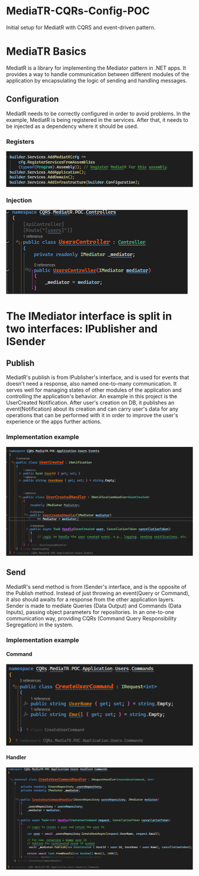 # MediaTR-CQRs-Config-POC

Initial setup for MediatR with CQRS and event-driven pattern.

# MediaTR Basics

MediatR is a library for implementing the Mediator pattern in .NET apps. It provides a way to handle communication between different modules of the application by encapsulating the logic of sending and handling messages.

## Configuration

MediatR needs to be correctly configured in order to avoid problems. In the example, MediatR is being registered in the services. After that, it needs to be injected as a dependency where it should be used.

### Registers

![alt text](Configuration-mediatr-example.png)

### Injection

![alt text](./Mediator-injection-example.png)

# The IMediator interface is split in two interfaces: IPublisher and ISender

## Publish

MediatR's publish is from IPublisher's interface, and is used for events that doesn't need a response, also named one-to-many communication. It serves well for managing states of other modules of the application and controlling the application's behavior. An example in this project is the UserCreated Notification. After user's creation on DB, it publishes an event(Notification) about its creation and can carry user's data for any operations that can be performed with it in order to improve the user's experience or the apps further actions.

### Implementation example

![alt text](UserCreated-publish-example.png)

## Send

MediatR's send method is from ISender's interface, and is the opposite of the Publish method. Instead of just throwing an event(Query or Command), it also should awaits for a response from the other application layers. Sender is made to mediate Queries (Data Output) and Commands (Data Inputs), passing object parameters for repositories. In an one-to-one communication way, providing CQRs (Command Query Responsibility Segregation) in the system.

### Implementation example

#### Command

![alt text](Command-send-example.png)

#### Handler

![alt text](Command-handler-send-example.png)
